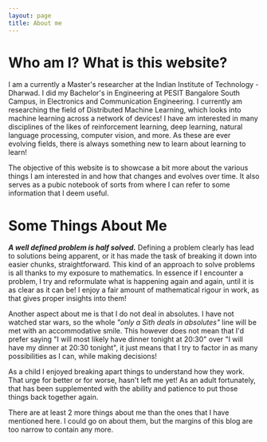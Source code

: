 ```yaml
---
layout: page
title: About me
---
```

# Who am I? What is this website?
I am a currently a Master's researcher at the Indian Institute of Technology - Dharwad. I did my Bachelor's in Engineering at PESIT Bangalore South Campus, in Electronics and Communication Engineering. I currently am researching the field of Distributed Machine Learning, which looks into machine learning across a network of devices! 
I have am interested in many disciplines of the likes of reinforcement learning, deep learning, natural language processing, computer vision, and more. As these are ever evolving fields, there is always something new to learn about learning to learn!

The objective of this website is to showcase a bit more about the various things I am interested in and how that changes and evolves over time. It also serves as a pubic notebook of sorts from where I can refer to some information that I deem useful.

# Some Things About Me
<strong>_A well defined problem is half solved._</strong> Defining a problem clearly has lead to solutions being apparent, or it has made the task of breaking it down into easier chunks, straightforward. This kind of an approach to solve problems is all thanks to my exposure to mathematics. In essence if I encounter a problem, I try and reformulate what is happening again and again, until it is as clear as it can be! I enjoy a fair amount of mathematical rigour in work, as that gives proper insights into them!

Another aspect about me is that I do not deal in absolutes. I have not watched star wars, so the whole *"only a Sith deals in absolutes"*  line will be met with an accommodative smile. This however does not mean that I'd prefer saying "I will most likely have dinner tonight at 20:30" over "I will have my dinner at 20:30 tonight", it just means that I try to factor in as many possibilities as I can, while making decisions!

As a child I enjoyed breaking apart things to understand how they work. That urge for better or for worse, hasn't left me yet! As an adult fortunately, that has been supplemented with the ability and patience to put those things back together again.

There are at least 2 more things about me than the ones that I have mentioned here. I could go on about them, but the margins of this blog are too narrow to contain any more.